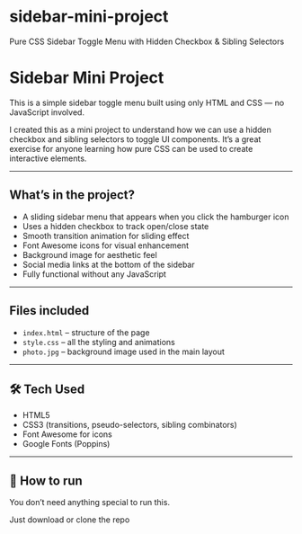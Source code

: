 # sidebar-mini-project
Pure CSS Sidebar Toggle Menu with Hidden Checkbox &amp; Sibling Selectors
# Sidebar Mini Project

This is a simple sidebar toggle menu built using only HTML and CSS — no JavaScript involved.

I created this as a mini project to understand how we can use a hidden checkbox and sibling selectors to toggle UI components. It’s a great exercise for anyone learning how pure CSS can be used to create interactive elements.

---

##  What’s in the project?

- A sliding sidebar menu that appears when you click the hamburger icon
- Uses a hidden checkbox to track open/close state
- Smooth transition animation for sliding effect
- Font Awesome icons for visual enhancement
- Background image for aesthetic feel
- Social media links at the bottom of the sidebar
- Fully functional without any JavaScript

---

##  Files included

- `index.html` – structure of the page
- `style.css` – all the styling and animations
- `photo.jpg` – background image used in the main layout

---

## 🛠 Tech Used

- HTML5
- CSS3 (transitions, pseudo-selectors, sibling combinators)
- Font Awesome for icons
- Google Fonts (Poppins)

---

## 🔧 How to run

You don’t need anything special to run this.

Just download or clone the repo

